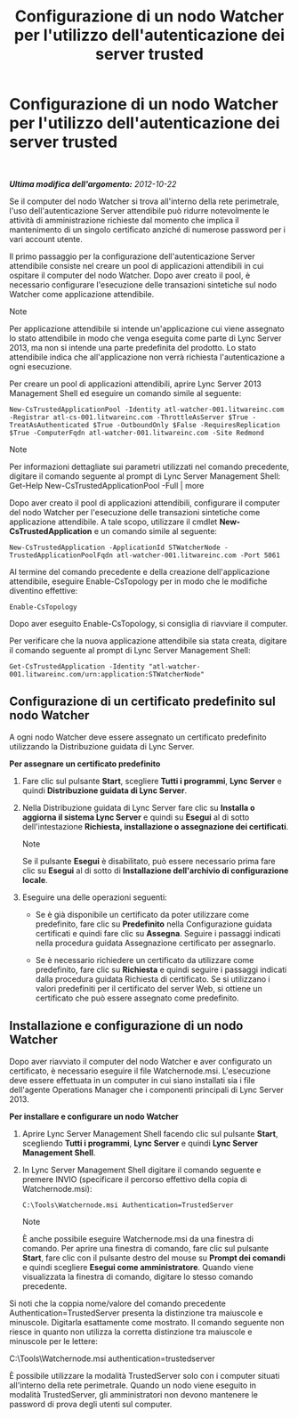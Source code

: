 ﻿---
title: Configurazione di un nodo Watcher per l'utilizzo dell'autenticazione dei server trusted
TOCTitle: Configurazione di un nodo Watcher per l'utilizzo dell'autenticazione dei server trusted
ms:assetid: 42d879ac-aa90-4ed6-b5e2-1e208711672a
ms:mtpsurl: https://technet.microsoft.com/it-it/library/JJ204852(v=OCS.15)
ms:contentKeyID: 49300347
ms.date: 08/24/2015
mtps_version: v=OCS.15
ms.translationtype: HT
---

# Configurazione di un nodo Watcher per l'utilizzo dell'autenticazione dei server trusted

 

_**Ultima modifica dell'argomento:** 2012-10-22_

Se il computer del nodo Watcher si trova all'interno della rete perimetrale, l'uso dell'autenticazione Server attendibile può ridurre notevolmente le attività di amministrazione richieste dal momento che implica il mantenimento di un singolo certificato anziché di numerose password per i vari account utente.

Il primo passaggio per la configurazione dell'autenticazione Server attendibile consiste nel creare un pool di applicazioni attendibili in cui ospitare il computer del nodo Watcher. Dopo aver creato il pool, è necessario configurare l'esecuzione delle transazioni sintetiche sul nodo Watcher come applicazione attendibile.


> [!NOTE]
> Per applicazione attendibile si intende un'applicazione cui viene assegnato lo stato attendibile in modo che venga eseguita come parte di Lync Server 2013, ma non si intende una parte predefinita del prodotto. Lo stato attendibile indica che all'applicazione non verrà richiesta l'autenticazione a ogni esecuzione.



Per creare un pool di applicazioni attendibili, aprire Lync Server 2013 Management Shell ed eseguire un comando simile al seguente:

    New-CsTrustedApplicationPool -Identity atl-watcher-001.litwareinc.com -Registrar atl-cs-001.litwareinc.com -ThrottleAsServer $True -TreatAsAuthenticated $True -OutboundOnly $False -RequiresReplication $True -ComputerFqdn atl-watcher-001.litwareinc.com -Site Redmond


> [!NOTE]
> Per informazioni dettagliate sui parametri utilizzati nel comando precedente, digitare il comando seguente al prompt di Lync Server Management Shell:<BR>Get-Help New-CsTrustedApplicationPool -Full | more



Dopo aver creato il pool di applicazioni attendibili, configurare il computer del nodo Watcher per l'esecuzione delle transazioni sintetiche come applicazione attendibile. A tale scopo, utilizzare il cmdlet **New-CsTrustedApplication** e un comando simile al seguente:

    New-CsTrustedApplication -ApplicationId STWatcherNode -TrustedApplicationPoolFqdn atl-watcher-001.litwareinc.com -Port 5061

Al termine del comando precedente e della creazione dell'applicazione attendibile, eseguire Enable-CsTopology per in modo che le modifiche diventino effettive:

    Enable-CsTopology

Dopo aver eseguito Enable-CsTopology, si consiglia di riavviare il computer.

Per verificare che la nuova applicazione attendibile sia stata creata, digitare il comando seguente al prompt di Lync Server Management Shell:

    Get-CsTrustedApplication -Identity "atl-watcher-001.litwareinc.com/urn:application:STWatcherNode"

## Configurazione di un certificato predefinito sul nodo Watcher

A ogni nodo Watcher deve essere assegnato un certificato predefinito utilizzando la Distribuzione guidata di Lync Server.

**Per assegnare un certificato predefinito**

1.  Fare clic sul pulsante **Start**, scegliere **Tutti i programmi**, **Lync Server** e quindi **Distribuzione guidata di Lync Server**.

2.  Nella Distribuzione guidata di Lync Server fare clic su **Installa o aggiorna il sistema Lync Server** e quindi su **Esegui** al di sotto dell'intestazione **Richiesta, installazione o assegnazione dei certificati**.
    

    > [!NOTE]
    > Se il pulsante <STRONG>Esegui</STRONG> è disabilitato, può essere necessario prima fare clic su <STRONG>Esegui</STRONG> al di sotto di <STRONG>Installazione dell'archivio di configurazione locale</STRONG>.



3.  Eseguire una delle operazioni seguenti:
    
      - Se è già disponibile un certificato da poter utilizzare come predefinito, fare clic su **Predefinito** nella Configurazione guidata certificati e quindi fare clic su **Assegna**. Seguire i passaggi indicati nella procedura guidata Assegnazione certificato per assegnarlo.
    
      - Se è necessario richiedere un certificato da utilizzare come predefinito, fare clic su **Richiesta** e quindi seguire i passaggi indicati dalla procedura guidata Richiesta di certificato. Se si utilizzano i valori predefiniti per il certificato del server Web, si ottiene un certificato che può essere assegnato come predefinito.

## Installazione e configurazione di un nodo Watcher

Dopo aver riavviato il computer del nodo Watcher e aver configurato un certificato, è necessario eseguire il file Watchernode.msi. L'esecuzione deve essere effettuata in un computer in cui siano installati sia i file dell'agente Operations Manager che i componenti principali di Lync Server 2013.

**Per installare e configurare un nodo Watcher**

1.  Aprire Lync Server Management Shell facendo clic sul pulsante **Start**, scegliendo **Tutti i programmi**, **Lync Server** e quindi **Lync Server Management Shell**.

2.  In Lync Server Management Shell digitare il comando seguente e premere INVIO (specificare il percorso effettivo della copia di Watchernode.msi):
    
        C:\Tools\Watchernode.msi Authentication=TrustedServer
    

    > [!NOTE]
    > È anche possibile eseguire Watchernode.msi da una finestra di comando. Per aprire una finestra di comando, fare clic sul pulsante <STRONG>Start</STRONG>, fare clic con il pulsante destro del mouse su <STRONG>Prompt dei comandi</STRONG> e quindi scegliere <STRONG>Esegui come amministratore</STRONG>. Quando viene visualizzata la finestra di comando, digitare lo stesso comando precedente.



Si noti che la coppia nome/valore del comando precedente Authentication=TrustedServer presenta la distinzione tra maiuscole e minuscole. Digitarla esattamente come mostrato. Il comando seguente non riesce in quanto non utilizza la corretta distinzione tra maiuscole e minuscole per le lettere:

C:\\Tools\\Watchernode.msi authentication=trustedserver

È possibile utilizzare la modalità TrustedServer solo con i computer situati all'interno della rete perimetrale. Quando un nodo viene eseguito in modalità TrustedServer, gli amministratori non devono mantenere le password di prova degli utenti sul computer.


